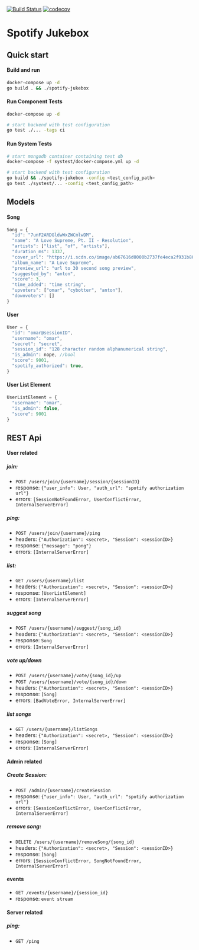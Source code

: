 [![Build Status](https://github.com/antonbaumann/spotify-jukebox/workflows/build/badge.svg)](https://github.com/antonbaumann/spotify-jukebox/actions?workflow=build)
[![codecov](https://codecov.io/gh/antonbaumann/spotify-jukebox/branch/master/graph/badge.svg?token=juTAuitYfJ)](https://codecov.io/gh/antonbaumann/spotify-jukebox)
# Spotify Jukebox

## Quick start
#### Build and run
```sh
docker-compose up -d
go build . && ./spotify-jukebox
```
#### Run Component Tests
```sh
docker-compose up -d

# start backend with test configuration
go test ./... -tags ci
```
#### Run System Tests
```sh
# start mongodb container containing test db
docker-compose -f systest/docker-compose.yml up -d

# start backend with test configuration
go build && ./spotify-jukebox -config <test_config_path>
go test ./systest/... -config <test_config_path>
```
## Models
#### Song
```js
Song = {
  "id": "7unF2ARDGldwWxZWCmlwDM",
  "name": "A Love Supreme, Pt. II - Resolution",
  "artists": ["list", "of", "artists"],
  "duration_ms": 1337,
  "cover_url": "https://i.scdn.co/image/ab67616d0000b2737fe4eca2f931b806a9c9a9dc",
  "album_name": "A Love Supreme",
  "preview_url": "url to 30 second song preview",
  "suggested_by": "anton",
  "score": 3,
  "time_added": "time string",
  "upvoters": ["omar", "cybotter", "anton"],
  "downvoters": []
}
```
#### User 
```js
User = {
  "id": "omar@sessionID",
  "username": "omar",
  "secret": "secret",
  "session_id": "128 character random alphanumerical string",
  "is_admin": nope, //bool
  "score": 9001,
  "spotify_authorized": true,
}
```

#### User List Element
```js
UserListElement = {
  "username": "omar", 
  "is_admin": false,
  "score": 9001
}
```

## REST Api
#### User related
##### join: 
- `POST /users/join/{username}/session/{sessionID}`
- response: `{"user_info": User, "auth_url": "spotify authorization url"}`
- errors: `[SessionNotFoundError, UserConflictError, InternalServerError]`
##### ping: 
- `POST /users/join/{username}/ping`
- headers: `{"Authorization": <secret>, "Session": <sessionID>}`
- response: `{"message": "pong"}`
- errors: `[InternalServerError]`
##### list:
- `GET /users/{username}/list`
- headers: `{"Authorization": <secret>, "Session": <sessionID>}`
- response: `[UserListElement]`
- errors: `[InternalServerError]`
##### suggest song
- `POST /users/{username}/suggest/{song_id}`
- headers: `{"Authorization": <secret>, "Session": <sessionID>}`
- response: `Song`
- errors: `[InternalServerError]`
##### vote up/down
- `POST /users/{username}/vote/{song_id}/up`
- `POST /users/{username}/vote/{song_id}/down`
- headers: `{"Authorization": <secret>, "Session": <sessionID>}`
- response: `[Song]`
- errors: `[BadVoteError, InternalServerError]`
##### list songs
- `GET /users/{username}/listSongs`
- headers: `{"Authorization": <secret>, "Session": <sessionID>}`
- response: `[Song]`
- errors: `[InternalServerError]`

#### Admin related
##### Create Session: 
- `POST /admin/{username}/createSession` 
- response: `{"user_info": User, "auth_url": "spotify authorization url"}`
- errors: `[SessionConflictError, UserConflictError, InternalServerError]`
##### remove song: 
- `DELETE /users/{username}/removeSong/{song_id}`
- headers: `{"Authorization": <secret>, "Session": <sessionID>}`
- response: `[Song]`
- errors: `[SessionConflictError, SongNotFoundError, InternalServerError]`
       
#### events
- `GET /events/{username}/{session_id}`
- response: `event stream`

#### Server related
##### ping:
- `GET /ping`